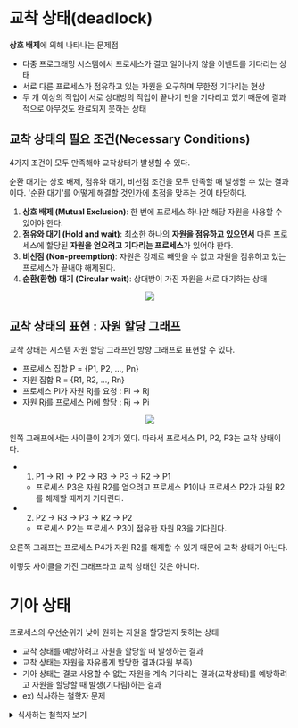 # 교착 상태(deadlock)

**상호 배제**에 의해 나타나는 문제점

- 다중 프로그래밍 시스템에서 프로세스가 결코 일어나지 않을 이벤트를 기다리는 상태
- 서로 다른 프로세스가 점유하고 있는 자원을 요구하며 무한정 기다리는 현상
- 두 개 이상의 작업이 서로 상대방의 작업이 끝나기 만을 기다리고 있기 때문에 결과적으로 아무것도 완료되지 못하는 상태

## 교착 상태의 필요 조건(Necessary Conditions)

4가지 조건이 모두 만족해야 교착상태가 발생할 수 있다.

순환 대기는 상호 배제, 점유와 대기, 비선점 조건을 모두 만족할 때 발생할 수 있는 결과이다. '순환 대기'를 어떻게 해결할 것인가에 초점을 맞추는 것이 타당하다.

1. **상호 배제 (Mutual Exclusion)**: 한 번에 프로세스 하나만 해당 자원을 사용할 수 있어야 한다.
2. **점유와 대기 (Hold and wait)**: 최소한 하나의 **자원을 점유하고 있으면서** 다른 프로세스에 할당된 **자원을 얻으려고 기다리는 프로세스**가 있어야 한다.
3. **비선점 (Non-preemption)**: 자원은 강제로 빼앗을 수 없고 자원을 점유하고 있는 프로세스가 끝내야 해제된다.
4. **순환(환형) 대기 (Circular wait)**: 상대방이 가진 자원을 서로 대기하는 상태

<p align="center">
  <img src="https://github.com/triflingness/CSnCT-Study/blob/e1af1a00362ebd3e4cc0f11c79352ea553740d42/OS/imgs/8.%20%E1%84%80%E1%85%AD%E1%84%8E%E1%85%A1%E1%86%A8%E1%84%89%E1%85%A1%E1%86%BC%E1%84%90%E1%85%A2%E1%84%8B%E1%85%AA%20%E1%84%80%E1%85%B5%E1%84%8B%E1%85%A1%E1%84%89%E1%85%A1%E1%86%BC%E1%84%90%E1%85%A2/%E1%84%89%E1%85%AE%E1%86%AB%E1%84%92%E1%85%AA%E1%86%AB%20%E1%84%83%E1%85%A2%E1%84%80%E1%85%B5.png">
</p>

## 교착 상태의 표현 : 자원 할당 그래프

교착 상태는 시스템 자원 할당 그래프인 방향 그래프로 표현할 수 있다.

- 프로세스 집합 P = {P1, P2, ..., Pn}
- 자원 집합 R = {R1, R2, ..., Rn}
- 프로세스 Pi가 자원 Rj를 요청 : Pi → Rj
- 자원 Rj를 프로세스 Pi에 할당 : Rj → Pi

<p align="center">
  <img src="https://github.com/triflingness/CSnCT-Study/blob/e1af1a00362ebd3e4cc0f11c79352ea553740d42/OS/imgs/8.%20%E1%84%80%E1%85%AD%E1%84%8E%E1%85%A1%E1%86%A8%E1%84%89%E1%85%A1%E1%86%BC%E1%84%90%E1%85%A2%E1%84%8B%E1%85%AA%20%E1%84%80%E1%85%B5%E1%84%8B%E1%85%A1%E1%84%89%E1%85%A1%E1%86%BC%E1%84%90%E1%85%A2/%E1%84%8C%E1%85%A1%E1%84%8B%E1%85%AF%E1%86%AB%20%E1%84%92%E1%85%A1%E1%86%AF%E1%84%83%E1%85%A1%E1%86%BC%20%E1%84%80%E1%85%B3%E1%84%85%E1%85%A2%E1%84%91%E1%85%B3.png">
</p>

왼쪽 그래프에서는 사이클이 2개가 있다. 따라서 프로세스 P1, P2, P3는 교착 상태이다.

- 1) P1 → R1 → P2 → R3 → P3 → R2 → P1
    - 프로세스 P3은 자원 R2를 얻으려고 프로세스 P1이나 프로세스 P2가 자원 R2를 해제할 때까지 기다린다.
- 2) P2 → R3 → P3 → R2 → P2
    - 프로세스 P2는 프로세스 P3이 점유한 자원 R3을 기다린다.

오른쪽 그래프는 프로세스 P4가 자원 R2를 해제할 수 있기 때문에 교착 상태가 아닌다. 

이렇듯 사이클을 가진 그래프라고 교착 상태인 것은 아니다.

# 기아 상태

프로세스의 우선순위가 낮아 원하는 자원을 할당받지 못하는 상태

- 교착 상태를 예방하려고 자원을 할당할 때 발생하는 결과
- 교착 상태는 자원을 자유롭게 할당한 결과(자원 부족)
- 기아 상태는 결코 사용할 수 없는 자원을 계속 기다리는 결과(교착상태)를 예방하려고 자원을 할당할 때 발생(기다림)하는 결과
- ex) 식사하는 철학자 문제

<details>
<summary>식사하는 철학자 보기</summary>
<div markdown="1">       

  ### 문제 설명

    다섯 명의 철학자가 원탁에 앉아 있고, 각자의 앞에는 스파게티가 있고 양옆에 포크가 하나씩 있다. 
    
    그리고 각각의 철학자는 다른 철학자에게 말을 할 수 없다. 
    
    철학자가 스파게티를 먹기 위해서는 양 옆의 포크를 동시에 들어야 한다. 

  ### 문제점

    이때 각각의 철학자가 왼쪽의 포크를 들고 그 다음 오른쪽의 포크를 들어서 스파게티를 먹는 알고리즘을 가지고 있으면, 
    다섯 철학자는 동시에 왼쪽의 포크를 들 수 있으나 오른쪽의 포크는 이미 가져가진 상태이기 때문에 
    다섯 명 모두가 무한정 서로를 기다리는 교착 상태에 빠지게 될 수 있다.

    또한 어떤 경우에는 동시에 양쪽 포크를 집을 수 없어 식사를 하지 못하는 기아 상태가 발생할 수도 있고, 
    몇몇 철학자가 다른 철학자보다 식사를 적게 하는 경우가 발생하기도 한다.

  ### 해결책

    각각의 철학자를 P1, P2, P3, P4, P5 라고 하고, 
    각 철학자의 왼쪽 포크를 fork1, fork2, fork3, fork4, fork5 라고 하자. 

    P5를 제외한 네 명은 먼저 fork[n]를 집은 후 fork[n+1] 를 집는 방식을 취한다. 
    그리고 P5는 이와 반대로, fork1를 먼저 집은 후 fork5 를 집는다. 
    이것은 원래 방식의 대칭성을 제거하고, 따라서 교착 상태를 막을 수 있다.

</div>
</details>
    
